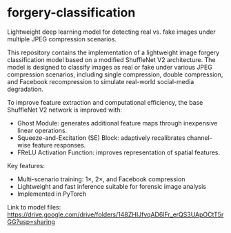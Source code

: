 # forgery-classification
Lightweight deep learning model for detecting real vs. fake images under multiple JPEG compression scenarios.

This repository contains the implementation of a lightweight image forgery classification model based on a modified ShuffleNet V2 architecture. The model is designed to classify images as real or fake under various JPEG compression scenarios, including single compression, double compression, and Facebook recompression to simulate real-world social-media degradation.

To improve feature extraction and computational efficiency, the base ShuffleNet V2 network is improved with:
- Ghost Module: generates additional feature maps through inexpensive linear operations.
- Squeeze-and-Excitation (SE) Block: adaptively recalibrates channel-wise feature responses.
- FReLU Activation Function: improves representation of spatial features.

Key features:
- Multi-scenario training: 1×, 2×, and Facebook compression
- Lightweight and fast inference suitable for forensic image analysis
- Implemented in PyTorch

Link to model files: https://drive.google.com/drive/folders/148ZHIJfvqAD6lFr_erQS3UApOCtT5rGG?usp=sharing
